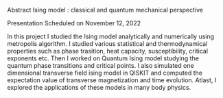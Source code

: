 Abstract
Ising model : classical and quantum mechanical perspective

Presentation Scheduled on November 12, 2022

In this project I studied the Ising model analytically and numerically using metropolis algorithm. I studied various statistical and thermodynamical properties such as phase trasition, heat capacity, susceptibility, critical exponents etc. Then I worked on Quantum Ising model studying the quantum phase transitions and critical points. I also simulated one dimensional transverse field ising model in QISKIT and computed the expectation value of transverse magnetization and time evolution. Atlast, I explored the applications of these models in many body physics.
